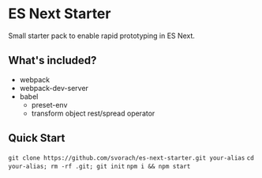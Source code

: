# ES Next Starter
Small starter pack to enable rapid prototyping in ES Next.

## What's included?
  - webpack
  - webpack-dev-server
  - babel
    - preset-env
    - transform object rest/spread operator

## Quick Start
  `git clone https://github.com/svorach/es-next-starter.git your-alias`
  `cd your-alias; rm -rf .git; git init`
  `npm i && npm start`